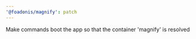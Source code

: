 ```yaml
---
'@foadonis/magnify': patch
---
```


Make commands boot the app so that the container 'magnify' is resolved
